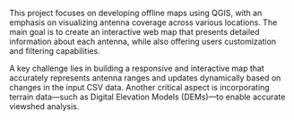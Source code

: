 This project focuses on developing offline maps using QGIS, with an emphasis on visualizing antenna coverage across various locations. The main goal is to create an interactive web map that presents detailed information about each antenna, while also offering users customization and filtering capabilities.

A key challenge lies in building a responsive and interactive map that accurately represents antenna ranges and updates dynamically based on changes in the input CSV data. Another critical aspect is incorporating terrain data—such as Digital Elevation Models (DEMs)—to enable accurate viewshed analysis.
